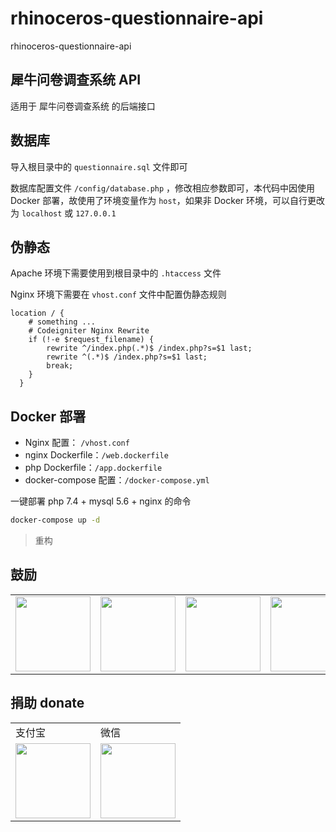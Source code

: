 # rhinoceros-questionnaire-api
rhinoceros-questionnaire-api

## 犀牛问卷调查系统 API

适用于 犀牛问卷调查系统 的后端接口

## 数据库

导入根目录中的 `questionnaire.sql` 文件即可

数据库配置文件 `/config/database.php` ，修改相应参数即可，本代码中因使用 Docker 部署，故使用了环境变量作为 `host`，如果非 Docker 环境，可以自行更改为 `localhost` 或 `127.0.0.1`

## 伪静态

Apache 环境下需要使用到根目录中的 `.htaccess` 文件

Nginx 环境下需要在 `vhost.conf` 文件中配置伪静态规则

```
location / {
    # something ...
    # Codeigniter Nginx Rewrite
	if (!-e $request_filename) {
    	rewrite ^/index.php(.*)$ /index.php?s=$1 last;
     	rewrite ^(.*)$ /index.php?s=$1 last;
     	break;
	}
  }
``` 

## Docker 部署

- Nginx 配置： `/vhost.conf`
- nginx Dockerfile：`/web.dockerfile` 
- php Dockerfile：`/app.dockerfile` 
- docker-compose 配置：`/docker-compose.yml`

一键部署 php 7.4 + mysql 5.6 + nginx 的命令

```bash
docker-compose up -d
```

> 重构

## 鼓励

<table border="0">
	<tbody>
		<tr>
			<td align="center" valign="middle">
				<a href="https://url.cn/5jVTRwI" target="_blank">
					<!--<img height="120" src="https://wx4.sinaimg.cn/mw690/46b94231ly1ge0pvo2necj209l05kq3c.jpg">-->
					<img height="120" src="https://aigc.7otech.com/wp-content/uploads/2025/05/tencent.jpeg">
				</a>
			</td>
			<td align="right" valign="middle">
				<!--<img height="120" src="https://wx2.sinaimg.cn/mw690/46b94231ly1ge0po9ko70j20fk0fkjsc.jpg">-->
				<img height="120" src="https://aigc.7otech.com/wp-content/uploads/2025/05/fenxiang.jpeg">
			</td>
			<td align="center" valign="middle">
				<a href="https://www.vultr.com/?ref=8546025-6G" target="_blank">
					<!--<img height="120" src="https://wx3.sinaimg.cn/mw1024/46b94231ly1ge0p76k64bj206o06owev.jpg">-->
					<img height="120" src="https://aigc.7otech.com/wp-content/uploads/2025/05/vultr.jpeg">
				</a>
			</td>
			<td align="center" valign="middle">
				<a href="https://www.aliyun.com/minisite/goods?userCode=tewwu0c8" target="_blank">
					<!--<img height="120" src="https://img.alicdn.com/tfs/TB1Gc3zmAL0gK0jSZFxXXXWHVXa-259-194.jpg">-->
					<img height="120" src="https://aigc.7otech.com/wp-content/uploads/2025/05/aliyun.jpeg">
				</a>
			</td>
		</tr>
	</tbody>
</table>

## 捐助 donate

<table border="0">
	<tbody>
	    <tr>
	        <td>支付宝</td>
	        <td>微信</td>
	    </tr>
		<tr>
			<td align="left" valign="middle">
                <!--<img height="120" src="https://wx4.sinaimg.cn/mw690/46b94231ly1ge0okee0fej20ec0e6gp3.jpg">-->
                <img height="120" src="https://aigc.7otech.com/wp-content/uploads/2025/05/alipay.jpeg">
			</td>
			<td align="center" valign="middle">
				<!--<img height="120" src="https://wx4.sinaimg.cn/mw690/46b94231ly1ge0okecldyj20e80e8n0c.jpg">-->
				<img height="120" src="https://aigc.7otech.com/wp-content/uploads/2025/05/wechat.jpeg">
			</td>
		</tr>
	</tbody>
</table>

